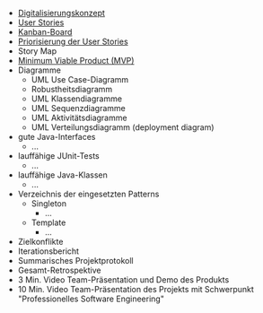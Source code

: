 - [Digitalisierungskonzept](https://vm-2d21.inf.h-brs.de/mk_se1_ss21_Team_11/mk_se1_ss21_Team_11/-/wikis/Digitalisierungskonzept)
- [User Stories](https://vm-2d21.inf.h-brs.de/mk_se1_ss21_Team_11/mk_se1_ss21_Team_11/-/wikis/UserStories)
- [Kanban-Board](https://vm-2d21.inf.h-brs.de/mk_se1_ss21_Team_11/mk_se1_ss21_Team_11/-/boards)
- [Priorisierung der User Stories](https://vm-2d21.inf.h-brs.de/mk_se1_ss21_Team_11/mk_se1_ss21_Team_11/-/wikis/Priorisierte-User-Storys)
- Story Map
- [Minimum Viable Product (MVP)](https://vm-2d21.inf.h-brs.de/mk_se1_ss21_Team_11/mk_se1_ss21_Team_11/-/wikis/UserStories)
- Diagramme
    - UML Use Case-Diagramm
    - Robustheitsdiagramm
    - UML Klassendiagramme
    - UML Sequenzdiagramme
    - UML Aktivitätsdiagramme
    - UML Verteilungsdiagramm (deployment diagram)
- gute Java-Interfaces
    - ...
- lauffähige JUnit-Tests
    - ...
- lauffähige Java-Klassen
    - ...
- Verzeichnis der eingesetzten Patterns
    - Singleton
        - ...
    - Template
        - ...
- Zielkonflikte
- Iterationsbericht
- Summarisches Projektprotokoll
- Gesamt-Retrospektive
- 3 Min. Video Team-Präsentation und Demo des Produkts
- 10 Min. Video Team-Präsentation des Projekts mit Schwerpunkt "Professionelles Software Engineering"
